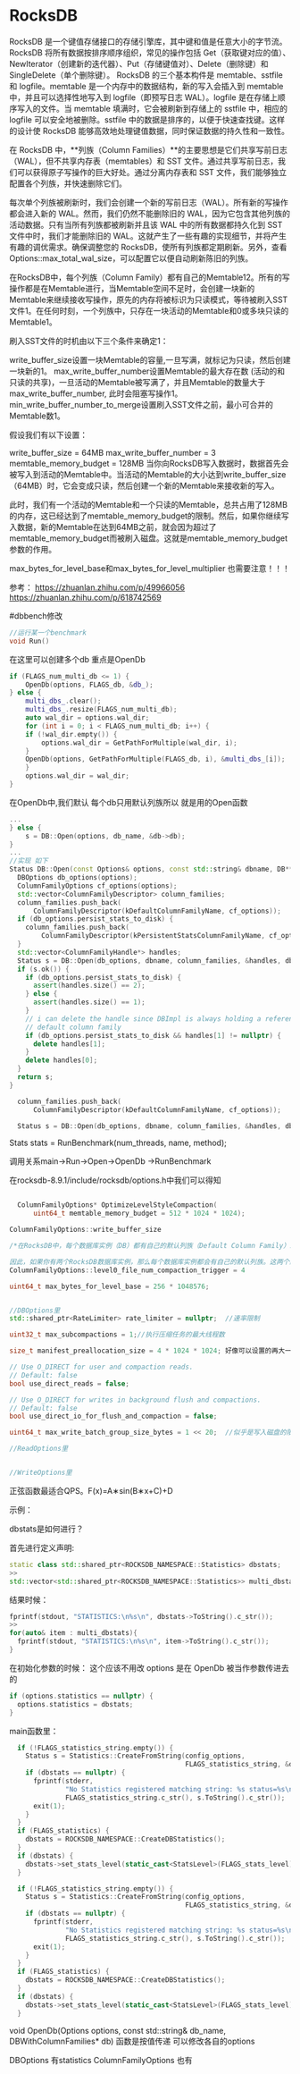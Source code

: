 # RocksDB
RocksDB 是一个键值存储接口的存储引擎库，其中键和值是任意大小的字节流。RocksDB 将所有数据按排序顺序组织，常见的操作包括 Get（获取键对应的值）、NewIterator（创建新的迭代器）、Put（存储键值对）、Delete（删除键）和 SingleDelete（单个删除键）。
RocksDB 的三个基本构件是 memtable、sstfile 和 logfile。memtable 是一个内存中的数据结构，新的写入会插入到 memtable 中，并且可以选择性地写入到 logfile（即预写日志 WAL）。logfile 是在存储上顺序写入的文件。当 memtable 填满时，它会被刷新到存储上的 sstfile 中，相应的 logfile 可以安全地被删除。sstfile 中的数据是排序的，以便于快速查找键。这样的设计使 RocksDB 能够高效地处理键值数据，同时保证数据的持久性和一致性。

在 RocksDB 中，**列族（Column Families）**的主要思想是它们共享写前日志（WAL），但不共享内存表（memtables）和 SST 文件。通过共享写前日志，我们可以获得原子写操作的巨大好处。通过分离内存表和 SST 文件，我们能够独立配置各个列族，并快速删除它们。

每次单个列族被刷新时，我们会创建一个新的写前日志（WAL）。所有新的写操作都会进入新的 WAL。然而，我们仍然不能删除旧的 WAL，因为它包含其他列族的活动数据。只有当所有列族都被刷新并且该 WAL 中的所有数据都持久化到 SST 文件中时，我们才能删除旧的 WAL。这就产生了一些有趣的实现细节，并将产生有趣的调优需求。确保调整您的 RocksDB，使所有列族都定期刷新。另外，查看 Options::max_total_wal_size，可以配置它以便自动刷新陈旧的列族。

在RocksDB中，每个列族（Column Family）都有自己的Memtable12。所有的写操作都是在Memtable进行，当Memtable空间不足时，会创建一块新的Memtable来继续接收写操作，原先的内存将被标识为只读模式，等待被刷入SST文件1。在任何时刻，一个列族中，只存在一块活动的Memtable和0或多块只读的Memtable1。

刷入SST文件的时机由以下三个条件来确定1：

write_buffer_size设置一块Memtable的容量,一旦写满，就标记为只读，然后创建一块新的1。
max_write_buffer_number设置Memtable的最大存在数 (活动的和只读的共享)，一旦活动的Memtable被写满了，并且Memtable的数量大于max_write_buffer_number, 此时会阻塞写操作1。
min_write_buffer_number_to_merge设置刷入SST文件之前，最小可合并的Memtable数1。

假设我们有以下设置：

write_buffer_size = 64MB
max_write_buffer_number = 3
memtable_memory_budget = 128MB
当你向RocksDB写入数据时，数据首先会被写入到活动的Memtable中。当活动的Memtable的大小达到write_buffer_size（64MB）时，它会变成只读，然后创建一个新的Memtable来接收新的写入。

此时，我们有一个活动的Memtable和一个只读的Memtable，总共占用了128MB的内存，这已经达到了memtable_memory_budget的限制。然后，如果你继续写入数据，新的Memtable在达到64MB之前，就会因为超过了memtable_memory_budget而被刷入磁盘。这就是memtable_memory_budget参数的作用。

max_bytes_for_level_base和max_bytes_for_level_multiplier 也需要注意！！！

参考：
https://zhuanlan.zhihu.com/p/49966056
https://zhuanlan.zhihu.com/p/618742569


#dbbench修改 

```c++
//运行某一个benchmark
void Run()
```

在这里可以创建多个db 重点是OpenDb
```c++
if (FLAGS_num_multi_db <= 1) {
    OpenDb(options, FLAGS_db, &db_);
} else {
    multi_dbs_.clear();
    multi_dbs_.resize(FLAGS_num_multi_db);
    auto wal_dir = options.wal_dir;
    for (int i = 0; i < FLAGS_num_multi_db; i++) {
    if (!wal_dir.empty()) {
        options.wal_dir = GetPathForMultiple(wal_dir, i);
    }
    OpenDb(options, GetPathForMultiple(FLAGS_db, i), &multi_dbs_[i]);
    }
    options.wal_dir = wal_dir;
}
```

在OpenDb中,我们默认 每个db只用默认列族所以 就是用的Open函数
```c++
...
} else {
    s = DB::Open(options, db_name, &db->db);
}
...
//实现 如下
Status DB::Open(const Options& options, const std::string& dbname, DB** dbptr) {
  DBOptions db_options(options);
  ColumnFamilyOptions cf_options(options);
  std::vector<ColumnFamilyDescriptor> column_families;
  column_families.push_back(
      ColumnFamilyDescriptor(kDefaultColumnFamilyName, cf_options));
  if (db_options.persist_stats_to_disk) {
    column_families.push_back(
        ColumnFamilyDescriptor(kPersistentStatsColumnFamilyName, cf_options));
  }
  std::vector<ColumnFamilyHandle*> handles;
  Status s = DB::Open(db_options, dbname, column_families, &handles, dbptr);
  if (s.ok()) {
    if (db_options.persist_stats_to_disk) {
      assert(handles.size() == 2);
    } else {
      assert(handles.size() == 1);
    }
    // i can delete the handle since DBImpl is always holding a reference to
    // default column family
    if (db_options.persist_stats_to_disk && handles[1] != nullptr) {
      delete handles[1];
    }
    delete handles[0];
  }
  return s;
}
```

```c++ 从上面的代码中我们可以提取出  两点  也就是要看我们要修改的参数  是DBOptions  里面的还是 ColumnFamilyOptions里面的了
  column_families.push_back(
      ColumnFamilyDescriptor(kDefaultColumnFamilyName, cf_options));

  Status s = DB::Open(db_options, dbname, column_families, &handles, dbptr);
```



Stats stats = RunBenchmark(num_threads, name, method);


调用关系main->Run->Open->OpenDb
                ->RunBenchmark

在rocksdb-8.9.1/include/rocksdb/options.h中我们可以得知
```c++

  ColumnFamilyOptions* OptimizeLevelStyleCompaction(
      uint64_t memtable_memory_budget = 512 * 1024 * 1024);

ColumnFamilyOptions::write_buffer_size   

/*在RocksDB中，每个数据库实例（DB）都有自己的默认列族（Default Column Family）12。默认情况下，所有的记录都会存储在这个默认列族里12。

因此，如果你有两个RocksDB数据库实例，那么每个数据库实例都会有自己的默认列族。这两个默认列族是独立的，它们不会共享SST文件或Memtable12。所以，每个默认列族的level-0都可以有最多4个SST文件（假设level0_file_num_compaction_trigger设置为默认值4）。这意味着总共可以有8个level-0的SST文件，但这8个文件是分布在两个数据库实例中的。*/
ColumnFamilyOptions::level0_file_num_compaction_trigger = 4

uint64_t max_bytes_for_level_base = 256 * 1048576;


//DBOptions里    
std::shared_ptr<RateLimiter> rate_limiter = nullptr;  //速率限制

uint32_t max_subcompactions = 1;//执行压缩任务的最大线程数

size_t manifest_preallocation_size = 4 * 1024 * 1024; 好像可以设置的再大一点 

// Use O_DIRECT for user and compaction reads.
// Default: false
bool use_direct_reads = false;

// Use O_DIRECT for writes in background flush and compactions.
// Default: false
bool use_direct_io_for_flush_and_compaction = false;

uint64_t max_write_batch_group_size_bytes = 1 << 20;  //似乎是写入磁盘的限制

//ReadOptions里


//WriteOptions里

```

正弦函数最适合QPS。F(x)=A∗sin(B∗x+C)+D  

示例：


dbstats是如何进行？

首先进行定义声明:
```c++
static class std::shared_ptr<ROCKSDB_NAMESPACE::Statistics> dbstats;
>>
std::vector<std::shared_ptr<ROCKSDB_NAMESPACE::Statistics>> multi_dbstats(4);
```


结果时候：
```c++
fprintf(stdout, "STATISTICS:\n%s\n", dbstats->ToString().c_str());
>>
for(auto& item : multi_dbstats){
  fprintf(stdout, "STATISTICS:\n%s\n", item->ToString().c_str());
}
```

在初始化参数的时候：  这个应该不用改  options 是在 OpenDb 被当作参数传进去的
```c++
if (options.statistics == nullptr) {
  options.statistics = dbstats;
}
```

main函数里：
```c++
  if (!FLAGS_statistics_string.empty()) {
    Status s = Statistics::CreateFromString(config_options,
                                            FLAGS_statistics_string, &dbstats);
    if (dbstats == nullptr) {
      fprintf(stderr,
              "No Statistics registered matching string: %s status=%s\n",
              FLAGS_statistics_string.c_str(), s.ToString().c_str());
      exit(1);
    }
  }
  if (FLAGS_statistics) {
    dbstats = ROCKSDB_NAMESPACE::CreateDBStatistics();
  }
  if (dbstats) {
    dbstats->set_stats_level(static_cast<StatsLevel>(FLAGS_stats_level));
  }
```
>>
```c++
  if (!FLAGS_statistics_string.empty()) {
    Status s = Statistics::CreateFromString(config_options,
                                            FLAGS_statistics_string, &dbstats);
    if (dbstats == nullptr) {
      fprintf(stderr,
              "No Statistics registered matching string: %s status=%s\n",
              FLAGS_statistics_string.c_str(), s.ToString().c_str());
      exit(1);
    }
  }
  if (FLAGS_statistics) {
    dbstats = ROCKSDB_NAMESPACE::CreateDBStatistics();
  }
  if (dbstats) {
    dbstats->set_stats_level(static_cast<StatsLevel>(FLAGS_stats_level));
  }
```

  void OpenDb(Options options, const std::string& db_name,
              DBWithColumnFamilies* db)  函数是按值传递  可以修改各自的options



  DBOptions           有statistics
  ColumnFamilyOptions 也有